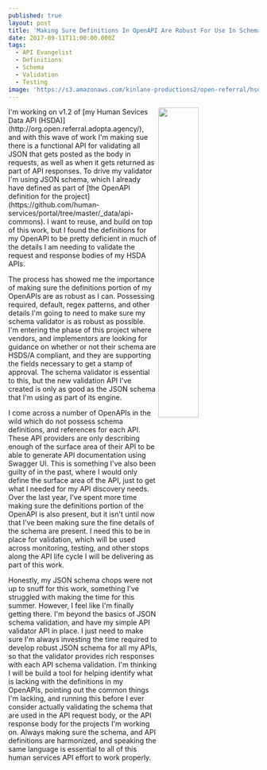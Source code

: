 ```yaml
---
published: true
layout: post
title: 'Making Sure Definitions In OpenAPI Are Robust For Use In Schema Validation'
date: 2017-09-11T11:00:00.000Z
tags:
  - API Evangelist
  - Definitions
  - Schema
  - Validation
  - Testing
image: 'https://s3.amazonaws.com/kinlane-productions2/open-referral/hsda-schema.png'
---
```

<p><img src="https://s3.amazonaws.com/kinlane-productions2/open-referral/hsda-schema.png" align="right" width="40%" style="padding: 15p;" /></p>I'm working on v1.2 of [my Human Sevices Data API (HSDA)](http://org.open.referral.adopta.agency/), and with this wave of work I'm making sue there is a functional API for validating all JSON that gets posted as the body in requests, as well as when it gets returned as part of API responses. To drive my validator I'm using JSON schema, which I already have defined as part of [the OpenAPI definition for the project](https://github.com/human-services/portal/tree/master/_data/api-commons). I want to reuse, and build on top of this work, but I found the definitions for my OpenAPI to be pretty deficient in much of the details I am needing to validate the request and response bodies of my HSDA APIs.

The process has showed me the importance of making sure the definitions portion of my OpenAPIs are as robust as I can. Possessing required, default, regex patterns, and other details I'm going to need to make sure my schema validator is as robust as possible. I'm entering the phase of this project where vendors, and implementors are looking for guidance on whether or not their schema are HSDS/A compliant, and they are supporting the fields necessary to get a stamp of approval. The schema validator is essential to this, but the new validation API I've created is only as good as the JSON schema that I'm using as part of its engine.

I come across a number of OpenAPIs in the wild which do not possess schema definitions, and references for each API. These API providers are only describing enough of the surface area of their API to be able to generate API documentation using Swagger UI. This is something I've also been guilty of in the past, where I would only define the surface area of the API, just to get what I needed for my API discovery needs. Over the last year, I've spent more time making sure the definitions portion of the OpenAPI is also present, but it isn't until now that I've been making sure the fine details of the schema are present. I need this to be in place for validation, which will be used across monitoring, testing, and other stops along the API life cycle I will be delivering as part of this work.

Honestly, my JSON schema chops were not up to snuff for this work, something I've struggled with making the time for this summer. However, I feel like I'm finally getting there. I'm beyond the basics of JSON schema validation, and have my simple API validator API in place. I just need to make sure I'm always investing the time required to develop robust JSON schema for all my APIs, so that the validator provides rich responses with each API schema validation. I'm thinking I will be build a tool for helping identify what is lacking with the definitions in my OpenAPIs, pointing out the common things I'm lacking, and running this before I ever consider actually validating the schema that are used in the API request body, or the API response body for the projects I'm working on. Always making sure the schema, and API definitions are harmonized, and speaking the same language is essential to all of this human services API effort to work properly.